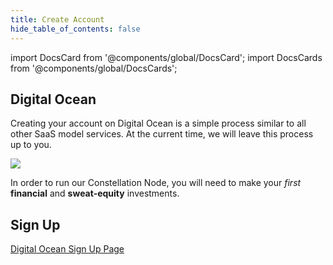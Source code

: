 ```yaml
---
title: Create Account
hide_table_of_contents: false
---
```


import DocsCard from '@components/global/DocsCard';
import DocsCards from '@components/global/DocsCards';

<head>
  <title>Digital Ocean</title>
  <meta
    name="description"
    content="Building a Validator Node on Digital Ocean's platform."
  />
</head>

## Digital Ocean

Creating your account on Digital Ocean is a simple process similar to all other SaaS model services. At the current time, we will leave this process up to you.

![](/img/validator_nodes/node-do-account.png)

In order to run our Constellation Node, you will need to make your *first* **financial** and **sweat-equity** investments.

## Sign Up

[Digital Ocean Sign Up Page](https://www.digitalocean.com/)